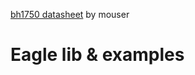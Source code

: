 [bh1750 datasheet](https://www.mouser.com/datasheet/2/348/bh1750fvi-e-186247.pdf) by mouser

# Eagle lib & examples

